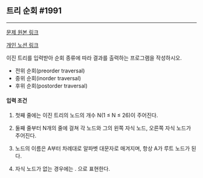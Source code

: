 ## 트리 순회  #1991
----
[문제 원본 링크](https://www.acmicpc.net/problem/1991)

[개인 노션 링크](https://leedongyeop.notion.site/1991-147100707b0343f9a0d9ba76ac80ca86)

이진 트리를 입력받아 순회 종류에 따라 결과를 출력하는 프로그램을 작성하시오.
- 전위 순회(preorder traversal) 
- 중위 순회(inorder traversal)
- 후위 순회(postorder traversal)

#### 입력 조건
1. 첫째 줄에는 이진 트리의 노드의 개수 N(1 ≤ N ≤ 26)이 주어진다. 

2. 둘째 줄부터 N개의 줄에 걸쳐 각 노드와 그의 왼쪽 자식 노드, 오른쪽 자식 노드가 주어진다. 
3. 노드의 이름은 A부터 차례대로 알파벳 대문자로 매겨지며, 항상 A가 루트 노드가 된다. 
4. 자식 노드가 없는 경우에는 . 으로 표현한다.